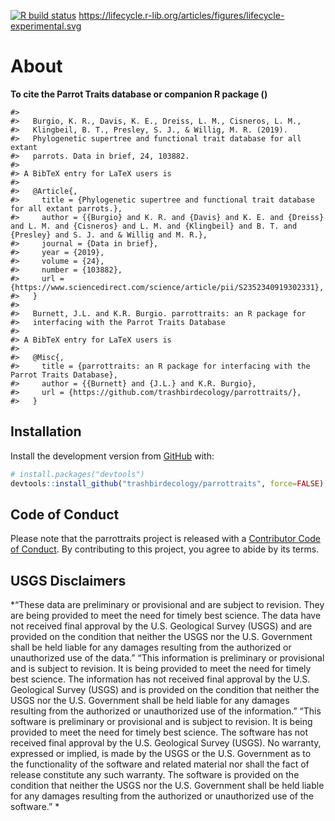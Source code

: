 
<!-- README.md is generated from README.Rmd. Please edit that file -->

<!-- badges: start -->

[![R build
status](https://github.com/trashbirdecology/parrottraits/workflows/R-CMD-check/badge.svg)](https://github.com/trashbirdecology/parrottraits/actions)
<https://lifecycle.r-lib.org/articles/figures/lifecycle-experimental.svg>
<!-- badges: end -->

# About 

**To cite the Parrot Traits database or companion R package ()**

    #> 
    #>   Burgio, K. R., Davis, K. E., Dreiss, L. M., Cisneros, L. M.,
    #>   Klingbeil, B. T., Presley, S. J., & Willig, M. R. (2019).
    #>   Phylogenetic supertree and functional trait database for all extant
    #>   parrots. Data in brief, 24, 103882.
    #> 
    #> A BibTeX entry for LaTeX users is
    #> 
    #>   @Article{,
    #>     title = {Phylogenetic supertree and functional trait database for all extant parrots.},
    #>     author = {{Burgio} and K. R. and {Davis} and K. E. and {Dreiss} and L. M. and {Cisneros} and L. M. and {Klingbeil} and B. T. and {Presley} and S. J. and & Willig and M. R.},
    #>     journal = {Data in brief},
    #>     year = {2019},
    #>     volume = {24},
    #>     number = {103882},
    #>     url = {https://www.sciencedirect.com/science/article/pii/S2352340919302331},
    #>   }
    #> 
    #>   Burnett, J.L. and K.R. Burgio. parrottraits: an R package for
    #>   interfacing with the Parrot Traits Database
    #> 
    #> A BibTeX entry for LaTeX users is
    #> 
    #>   @Misc{,
    #>     title = {parrottraits: an R package for interfacing with the Parrot Traits Database},
    #>     author = {{Burnett} and {J.L.} and K.R. Burgio},
    #>     url = {https://github.com/trashbirdecology/parrottraits/},
    #>   }

## Installation

Install the development version from [GitHub](https://github.com/) with:

``` r
# install.packages("devtools")
devtools::install_github("trashbirdecology/parrottraits", force=FALSE)
```

## Code of Conduct

Please note that the parrottraits project is released with a
[Contributor Code of
Conduct](https://trashbirdecology.github.io/parrottraits//CODE_OF_CONDUCT.html).
By contributing to this project, you agree to abide by its terms.

## USGS Disclaimers

*“These data are preliminary or provisional and are subject to revision.
They are being provided to meet the need for timely best science. The
data have not received final approval by the U.S. Geological Survey
(USGS) and are provided on the condition that neither the USGS nor the
U.S. Government shall be held liable for any damages resulting from the
authorized or unauthorized use of the data.” “This information is
preliminary or provisional and is subject to revision. It is being
provided to meet the need for timely best science. The information has
not received final approval by the U.S. Geological Survey (USGS) and is
provided on the condition that neither the USGS nor the U.S. Government
shall be held liable for any damages resulting from the authorized or
unauthorized use of the information.” “This software is preliminary or
provisional and is subject to revision. It is being provided to meet the
need for timely best science. The software has not received final
approval by the U.S. Geological Survey (USGS). No warranty, expressed or
implied, is made by the USGS or the U.S. Government as to the
functionality of the software and related material nor shall the fact of
release constitute any such warranty. The software is provided on the
condition that neither the USGS nor the U.S. Government shall be held
liable for any damages resulting from the authorized or unauthorized use
of the software.” *
